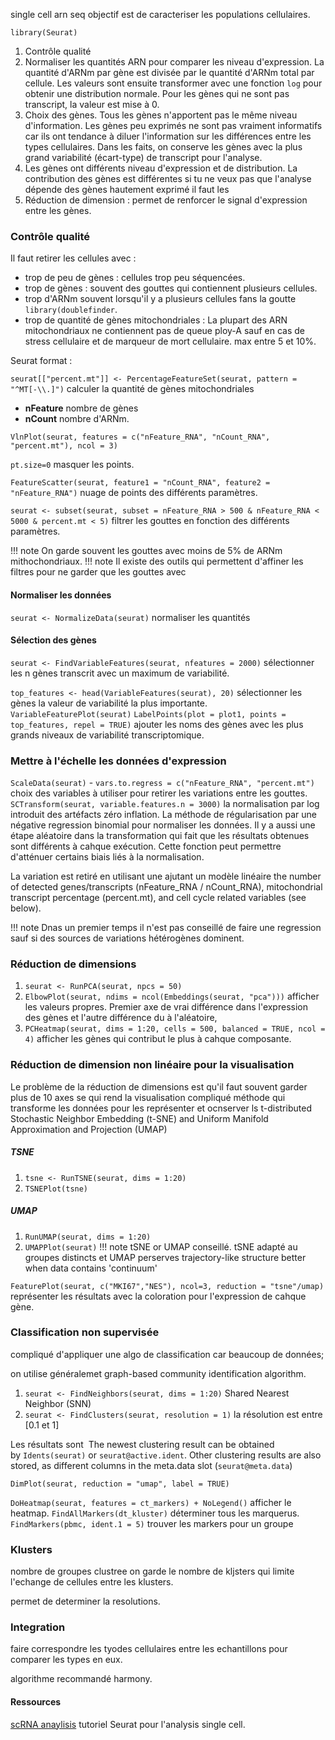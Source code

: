 single cell arn seq
objectif est de caracteriser les populations cellulaires.

`library(Seurat)`

1. Contrôle qualité
2. Normaliser les quantités ARN pour comparer les niveau d'expression. La quantité d'ARNm par gène est divisée par le quantité d'ARNm total par cellule. Les valeurs sont ensuite transformer avec une fonction `log` pour obtenir une distribution normale. Pour les gènes qui ne sont pas transcript, la valeur est mise à 0.
3. Choix des gènes. Tous les gènes n'apportent pas le même niveau d'information. Les gènes peu exprimés ne sont pas vraiment informatifs car ils ont tendance à diluer l'information sur les différences entre les types cellulaires. Dans les faits, on conserve les gènes avec la plus grand variabilité (écart-type) de transcript pour l'analyse.
4. Les gènes ont différents niveau d'expression et de distribution. La contribution des gènes est différentes si tu ne veux pas que l'analyse dépende des gènes hautement exprimé il faut les 
5. Réduction de dimension : permet de renforcer le signal d'expression entre les gènes.

### Contrôle qualité

Il faut retirer les cellules avec :

- trop de peu de gènes : cellules trop peu séquencées.
- trop de gènes : souvent des gouttes qui contiennent plusieurs cellules.
- trop d'ARNm souvent lorsqu'il y a plusieurs cellules fans la goutte `library(doublefinder`.
- trop de quantité de gènes mitochondriales : La plupart des ARN mitochondriaux ne contiennent pas  de queue ploy-A sauf en cas de stress cellulaire et de marqueur de mort cellulaire. max entre 5 et 10%.

Seurat format :

`seurat[["percent.mt"]] <- PercentageFeatureSet(seurat, pattern = "^MT[-\\.]")` calculer la quantité de gènes mitochondriales 

- __nFeature__ nombre de gènes 
- __nCount__ nombre d'ARNm.

`VlnPlot(seurat, features = c("nFeature_RNA", "nCount_RNA", "percent.mt"), ncol = 3)`

`pt.size=0` masquer les points.

`FeatureScatter(seurat, feature1 = "nCount_RNA", feature2 = "nFeature_RNA")` nuage de points des différents paramètres.

`seurat <- subset(seurat, subset = nFeature_RNA > 500 & nFeature_RNA < 5000 & percent.mt < 5)` filtrer les gouttes en fonction des différents paramètres.

!!! note
		On garde souvent les gouttes avec moins de 5% de ARNm mithochondriaux.
!!! note
	Il existe des outils qui permettent d'affiner les filtres pour ne garder que les gouttes avec 
#### Normaliser les données

`seurat <- NormalizeData(seurat)` normaliser les quantités

#### Sélection des gènes 
`seurat <- FindVariableFeatures(seurat, nfeatures = 2000)` sélectionner les n gènes transcrit avec un maximum de variabilité.

`top_features <- head(VariableFeatures(seurat), 20)` sélectionner les gènes la valeur de variabilité la plus importante.
`VariableFeaturePlot(seurat)` 
`LabelPoints(plot = plot1, points = top_features, repel = TRUE)` ajouter les noms des gènes avec les plus grands niveaux de variabilité transcriptomique.

### Mettre à l'échelle les données d'expression

`ScaleData(seurat)`
	- `vars.to.regress = c("nFeature_RNA", "percent.mt")` choix des variables à utiliser pour retirer les variations entre les gouttes.
 `SCTransform(seurat, variable.features.n = 3000)` la normalisation par log introduit des artéfacts zéro inflation. La méthode de régularisation par une négative regression binomial pour normaliser les données. Il y a aussi une étape aléatoire dans la transformation qui fait que les résultats obtenues sont différents à cahque exécution. Cette fonction peut permettre d'atténuer certains biais liés à la normalisation.

La variation est retiré en utilisant une ajutant un modèle linéaire
the number of detected genes/transcripts (nFeature_RNA / nCount_RNA), mitochondrial transcript percentage (percent.mt), and cell cycle related variables (see below).

!!! note
	Dnas un premier temps il n'est pas conseillé de faire une regression sauf si des sources de variations hétérogènes dominent.

### Réduction de dimensions

1. `seurat <- RunPCA(seurat, npcs = 50)` 
2. `ElbowPlot(seurat, ndims = ncol(Embeddings(seurat, "pca")))` afficher les valeurs propres.
Premier axe de vrai différence dans l'expression des gènes et l'autre différence du à l'aléatoire,
3. `PCHeatmap(seurat, dims = 1:20, cells = 500, balanced = TRUE, ncol = 4)` afficher les gènes qui contribut le plus à cahque composante.

### Réduction de dimension non linéaire pour la visualisation
Le problème de la réduction de dimensions est qu'il faut souvent garder plus de 10 axes se qui rend la visualisation compliqué méthode qui transforme les données pour les représenter et ocnserver ls t-distributed Stochastic Neighbor Embedding (t-SNE) and Uniform Manifold Approximation and Projection (UMAP)

##### TSNE

1. `tsne <- RunTSNE(seurat, dims = 1:20)`
2. `TSNEPlot(tsne)`
##### UMAP

1. `RunUMAP(seurat, dims = 1:20)`
2.  `UMAPPlot(seurat)`
!!! note 
	tSNE or UMAP conseillé. tSNE adapté au groupes distincts et UMAP perserves trajectory-like structure better when data contains 'continuum'
	
`FeaturePlot(seurat, c("MKI67","NES"), ncol=3, reduction = "tsne"/umap)` représenter les résultats avec la coloration pour l'expression de cahque gène.
### Classification non supervisée

compliqué d'appliquer une algo de classification car beaucoup de données;

on utilise généralemet graph-based community identification algorithm.

1. `seurat <- FindNeighbors(seurat, dims = 1:20)` Shared Nearest Neighbor (SNN)
2. `seurat <- FindClusters(seurat, resolution = 1)` la résolution est entre [0.1 et 1] 

Les résultats sont  The newest clustering result can be obtained by `Idents(seurat)` or `seurat@active.ident`. Other clustering results are also stored, as different columns in the meta.data slot (`seurat@meta.data`)

`DimPlot(seurat, reduction = "umap", label = TRUE)`

`DoHeatmap(seurat, features = ct_markers) + NoLegend()` afficher le heatmap.
	`FindAllMarkers(dt_kluster)` déterminer tous les marquerus.
`FindMarkers(pbmc, ident.1 = 5)` trouver les markers pour un groupe


### Klusters
nombre de groupes clustree on garde le nombre de kljsters qui limite l'echange de cellules entre les klusters.

permet de determiner la resolutions.

### Integration

faire correspondre les tyodes cellulaires entre les echantillons pour comparer les types en eux.

algorithme recommandé harmony.

#### Ressources
[scRNA anaylisis](https://github.com/quadbio/scRNAseq_analysis_vignette/blob/master/Tutorial.md) tutoriel Seurat pour l'analysis single cell.
